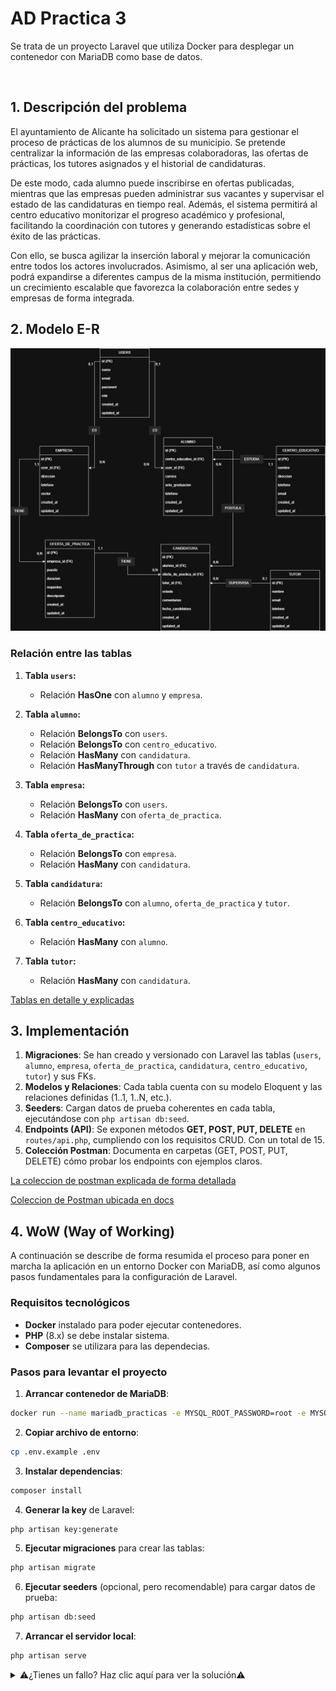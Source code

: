 
# AD Practica 3
Se trata de un proyecto Laravel que utiliza Docker para desplegar un contenedor con MariaDB como base de datos.

<br>


## 1. Descripción del problema

El ayuntamiento de Alicante ha solicitado un sistema para gestionar el proceso de prácticas de los alumnos de su municipio. Se pretende centralizar la información de las empresas colaboradoras, las ofertas de prácticas, los tutores asignados y el historial de candidaturas.

De este modo, cada alumno puede inscribirse en ofertas publicadas, mientras que las empresas pueden administrar sus vacantes y supervisar el estado de las candidaturas en tiempo real. Además, el sistema permitirá al centro educativo monitorizar el progreso académico y profesional, facilitando la coordinación con tutores y generando estadísticas sobre el éxito de las prácticas. 

Con ello, se busca agilizar la inserción laboral y mejorar la comunicación entre todos los actores involucrados. Asimismo, al ser una aplicación web, podrá expandirse a diferentes campus de la misma institución, permitiendo un crecimiento escalable que favorezca la colaboración entre sedes y empresas de forma integrada.








## 2. Modelo E-R

![Imagen de Modelo E-R](docs/MER.jpg)

### Relación entre las tablas

1. **Tabla `users`:**
   - Relación **HasOne** con `alumno` y `empresa`.

2. **Tabla `alumno`:**
   - Relación **BelongsTo** con `users`.
   - Relación **BelongsTo** con `centro_educativo`.
   - Relación **HasMany** con `candidatura`.
   - Relación **HasManyThrough** con `tutor` a través de `candidatura`.

3. **Tabla `empresa`:**
   - Relación **BelongsTo** con `users`.
   - Relación **HasMany** con `oferta_de_practica`.

4. **Tabla `oferta_de_practica`:**
   - Relación **BelongsTo** con `empresa`.
   - Relación **HasMany** con `candidatura`.

5. **Tabla `candidatura`:**
   - Relación **BelongsTo** con `alumno`, `oferta_de_practica` y `tutor`.

6. **Tabla `centro_educativo`:**
   - Relación **HasMany** con `alumno`.

7. **Tabla `tutor`:**
   - Relación **HasMany** con `candidatura`.

[Tablas en detalle y explicadas](docs/Tablas.md)


## 3. Implementación





1. **Migraciones**: Se han creado y versionado con Laravel las tablas (`users`, `alumno`, `empresa`, `oferta_de_practica`, `candidatura`, `centro_educativo`, `tutor`) y sus FKs.
2. **Modelos y Relaciones**: Cada tabla cuenta con su modelo Eloquent y las relaciones definidas (1..1, 1..N, etc.).
3. **Seeders**: Cargan datos de prueba coherentes en cada tabla, ejecutándose con `php artisan db:seed`.
4. **Endpoints (API)**: Se exponen métodos **GET, POST, PUT, DELETE** en `routes/api.php`, cumpliendo con los requisitos CRUD. Con un total de 15.
5. **Colección Postman**: Documenta en carpetas (GET, POST, PUT, DELETE) cómo probar los endpoints con ejemplos claros.


[La coleccion de postman explicada de forma detallada](docs/Postman.md)

[Coleccion de Postman ubicada en docs](docs/ADPractica3.postman_collection.json)


## 4. WoW (Way of Working)


A continuación se describe de forma resumida el proceso para poner en marcha la aplicación en un entorno Docker con MariaDB, así como algunos pasos fundamentales para la configuración de Laravel.

### Requisitos tecnológicos
- **Docker** instalado para poder ejecutar contenedores.
- **PHP** (8.x) se debe instalar sistema.
-  **Composer** se utilizara para las dependecias.



### Pasos para levantar el proyecto

1. **Arrancar contenedor de MariaDB**:

```bash
docker run --name mariadb_practicas -e MYSQL_ROOT_PASSWORD=root -e MYSQL_DATABASE=practicas -e MYSQL_USER=usuario -e MYSQL_PASSWORD=pepe123 -p 3306:3306 -d mariadb:latest
```

2. **Copiar archivo de entorno**:

```bash
cp .env.example .env
```


3. **Instalar dependencias**:

```bash
composer install
```

4. **Generar la key** de Laravel:

```bash
php artisan key:generate
```

5. **Ejecutar migraciones** para crear las tablas:

```bash
php artisan migrate
```

6. **Ejecutar seeders** (opcional, pero recomendable) para cargar datos de prueba:

```bash
php artisan db:seed
```

7. **Arrancar el servidor local**:

```bash
php artisan serve
```






<details>

  <summary>⚠¿Tienes un fallo? Haz clic aquí para ver la solución⚠</summary>

   --- 

  ### Resolución de posibles conflictos

  
  **Posibles soluciones:**
  - Asegúrate de haber instalado todas las dependencias con `composer install`.
  - Revisa que el archivo `.env` esté correctamente configurado. fijate que se vea algo asi:
  
```
DB_CONNECTION=mysql
DB_HOST=127.0.0.1
DB_PORT=3306
DB_DATABASE=practicas
DB_USERNAME=usuario
DB_PASSWORD=pepe123
```


- Si el puerto 3306 está ocupado, puedes cambiarlo a `-p 3307:3306`, etc. O puedes detener el proceso en Windows


  Encuentra el id del proceso
```bash
netstat -ano | findstr 3306
  ```
Detiene el proceso
```bash
Stop-Process -Id NumeroID
  ```
- Para Windows, desactiva antivirus o añade exclusiones si Composer falla.
- Verifica las variables de entorno si la conexión a la base de datos no funciona.

  
 ---
</details>























